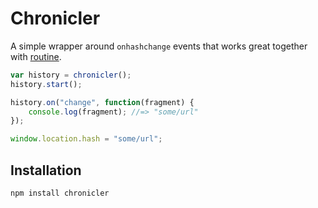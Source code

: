 Chronicler
==========

A simple wrapper around `onhashchange` events that
works great together with
[routine](https://github.com/kjbekkelund/routine).

```javascript
var history = chronicler();
history.start();

history.on("change", function(fragment) {
    console.log(fragment); //=> "some/url"
});

window.location.hash = "some/url";
```

Installation
------------

```
npm install chronicler
```
